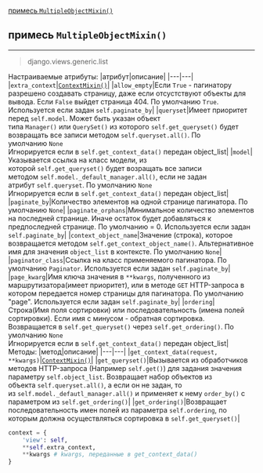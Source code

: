 [примесь `MultipleObjectMixin()`](#примесь%20`MultipleObjectMixin()`)

## примесь `MultipleObjectMixin()`
---
>django.views.generic.list

Настраиваемые атрибуты:
|атрибут|описание|
|---|---|
|`extra_context`|[`ContextMixin()`](классы-представления-описание/base.md#Примесь%20`ContextMixin()`)|
|`allow_empty`|Если `True` - пагинатору разрешено создавать страницу, даже если отсустствуют объекты для вывода. Если `False` выйдет страница 404. По умолчанию `True`. Используется если задан `self.paginate_by`|
|`queryset`|Имеет приоритет перед `self.model`. Может быть указан объект типа `Manager()` или `QuerySet()` из которого `self.get_queryset()` будет возвращать все записи методом `self.queryset.all()`. По умолчанию `None`<br>Игнорируется если в `self.get_context_data()` передан object_list|
|`model`|Указывается ссылка на класс модели, из которой `self.get_queryset()` будет возращать все записи методом `self.model._default_manager.all()`, если не задан атрибут `self.queryset`. По умолчанию `None`<br>Игнорируется если в `self.get_context_data()` передан object_list|
|`paginate_by`|Количество элементов на одной странице пагинатора. По умолчанию `None`|
|`paginate_orphans`|Минимальное количество элементов на последней странице. Иначе остаток будет добавляться к предпоследней странице. По умолчанию = 0. Используется если задан `self.paginate_by`|
|`context_object_name`|Значение (строка), которое возвращается методом `self.get_context_object_name()`. Альтернативное имя для значения `object_list` в контексте. По умолчанию `None`|
|`paginator_class`|Ссылка на класс применяемого пагинатора. По умолчанию `Paginator`. Используется если задан `self.paginate_by`|
|`page_kwarg`|Имя ключа значения в `**kwargs`, полученного из маршрутизатора(имеет приоритет), или в методе `GET` HTTP-запроса в котором передается номер страницы для пагинатора. По умолчанию "page". Используется если задан `self.paginate_by`|
|`ordering`|Строка(Имя поля сортировки) или последовательность (имена полей сортировки). Если имя с минусом - обратная сортировка. Возвращается в `self.get_queryset()` через `self.get_ordering()`. По умолчанию `None`<br>Игнорируется если в `self.get_context_data()` передан object_list|
    
Методы:
|метод|описание|
|---|---|
|`get_context_data(request, **kwargs)`|[`ContextMixin()`](классы-представления-описание/base.md#Примесь%20`ContextMixin()`)|
|`get_queryset()`|Вызывается из обработчиков методов HTTP-запроса (Например `self.get()`) для задания значения параметру `self.object_list`. Возвращает набор объектов из объекта `self.queryset.all()`, а если он не задан, то из `self.model._defautl_manager.all()` и применяет к нему `order_by()` с параметром из `self.get_ordering()`|
|`get_ordering()`|Возвращает последовательность имен полей из параметра `self.ordering`, по которым должна осуществляться сортировка в `self.get_queryset()`|




```python
context = {
	'view': self,
	**self.extra_context,
	**kwargs # kwargs, переданные в get_context_data()
}
```



